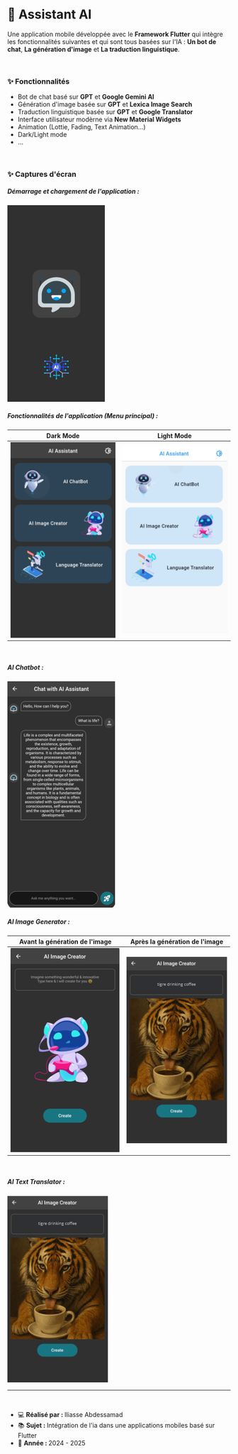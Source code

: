 <h1>📱 Assistant AI</h1>
<p>
Une application mobile développée avec le <b>Framework Flutter</b> qui intègre les fonctionnalités 
suivantes et qui sont tous basées sur l'IA : <b>Un bot de chat</b>, <b>La génération d'image</b> et <b>La traduction linguistique</b>.
</p>
<br />
<h3>✨ Fonctionnalités</h3>
<ul>
<li>Bot de chat basé sur <b>GPT</b> et <b>Google Gemini AI</b></li>
<li>Génération d'image basée sur <b>GPT</b> et <b>Lexica Image Search</b></li>
<li>Traduction linguistique basée sur <b>GPT</b> et <b>Google Translator</b></li>
<li>Interface utilisateur modèrne via <b>New Material Widgets</b></li>
<li>Animation (Lottie, Fading, Text Animation...)</li>
<li>Dark/Light mode</li>
<li>...</li>
</ul>

<br />
<h3>✨ Captures d'écran</h3>
<h5>Démarrage et chargement de l'application :</h5>
<img src="./screenShots/screen1.png" alt="screen1" />
<br />
<h5>Fonctionnalités de l'application (Menu principal) :</h5>
<table>
<thead>
<tr>
<th>
Dark Mode
</th>
<th>
Light Mode
</th>
</tr>
</thead>
<tbody>
<tr>
<td>
<img src="./screenShots/screen2.png" alt="Dark mode">
</td>
<td>
<img src="./screenShots/screen3.png" alt="Light mode">
</td>
</tr>
</tody>
</table>
<br />
<h5>AI Chatbot :</h5>
<img src="./screenShots/screen4.png" alt="ai chatbot">
<br />
<h5>AI Image Generator :</h5>
<table>
<thead>
<tr>
<th>
Avant la génération de l'image
</th>
<th>
Après la génération de l'image
</th>
</tr>
</thead>
<tbody>
<tr>
<td>
<img src="./screenShots/screen5.png" alt="Image generator">
</td>
<td>
<img src="./screenShots/screen6.png" alt="Image generator">
</td>
</tr>
</tody>
</table>
<br />
<h5>AI Text Translator :</h5>
<img src="./screenShots/screen6.png" alt="Text Translator">
<br />
<hr />
<br />
<ul>
<li>💻 <b>Réalisé par : </b>Iliasse Abdessamad</li>
<li>📚 <b>Sujet : </b>Intégration de l'ia dans une applications mobiles basé sur Flutter</li>
<li>📅 <b>Année : </b>2024 - 2025</li>
</ul>
